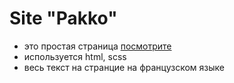 # Site "Pakko"
- это простая страница [посмотрите](anshink.github.io/pakko-site/)
- используется html, scss
- весь текст на странцие на французском языке
